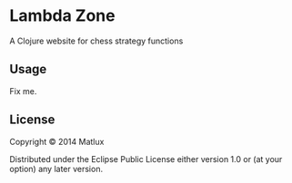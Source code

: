 # Lambda Zone

A Clojure website for chess strategy functions

## Usage

Fix me.

## License

Copyright © 2014 Matlux

Distributed under the Eclipse Public License either version 1.0 or (at
your option) any later version.
